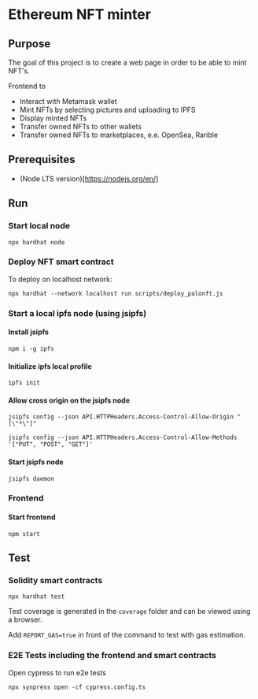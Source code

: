 # Ethereum NFT minter

## Purpose

The goal of this project is to create a web page in order to be able to mint NFT's.

Frontend to

- Interact with Metamask wallet
- Mint NFTs by selecting pictures and uploading to IPFS
- Display minted NFTs
- Transfer owned NFTs to other wallets
- Transfer owned NFTs to marketplaces, e.e. OpenSea, Rarible

## Prerequisites

- (Node LTS version)[https://nodejs.org/en/]

## Run

### Start local node

```
npx hardhat node
```

### Deploy NFT smart contract

To deploy on localhost network:

```
npx hardhat --network localhost run scripts/deploy_palonft.js
```

### Start a local ipfs node (using jsipfs)

#### Install jsipfs

```
npm i -g ipfs
```

#### Initialize ipfs local profile

```
ipfs init
```

#### Allow cross origin on the jsipfs node

```
jsipfs config --json API.HTTPHeaders.Access-Control-Allow-Origin "[\"*\"]"
```
```
jsipfs config --json API.HTTPHeaders.Access-Control-Allow-Methods '["PUT", "POST", "GET"]'
```

#### Start jsipfs node

```
jsipfs daemon
```

### Frontend

#### Start frontend

```
npm start
```

## Test

### Solidity smart contracts

```
npx hardhat test
```

Test coverage is generated in the `coverage` folder and can be viewed using a browser.

Add `REPORT_GAS=true` in front of the command to test with gas estimation.

### E2E Tests including the frontend and smart contracts

Open cypress to run e2e tests

```
npx synpress open -cf cypress.config.ts
```